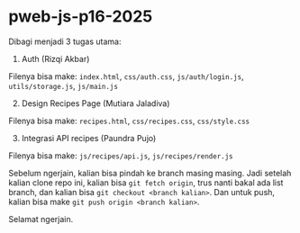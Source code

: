 # pweb-js-p16-2025

Dibagi menjadi 3 tugas utama:

1. Auth (Rizqi Akbar)

Filenya bisa make: `index.html`, `css/auth.css`, `js/auth/login.js`, `utils/storage.js`, `js/main.js`

2. Design Recipes Page (Mutiara Jaladiva)

Filenya bisa make: `recipes.html`, `css/recipes.css`, `css/style.css`

3. Integrasi API recipes (Paundra Pujo)

Filenya bisa make: `js/recipes/api.js`, `js/recipes/render.js`

Sebelum ngerjain, kalian bisa pindah ke branch masing masing. Jadi setelah kalian clone repo ini, kalian bisa `git fetch origin`, trus nanti bakal ada list branch, dan kalian bisa `git checkout <branch kalian>`. Dan untuk push, kalian bisa make `git push origin <branch kalian>`.

Selamat ngerjain.
